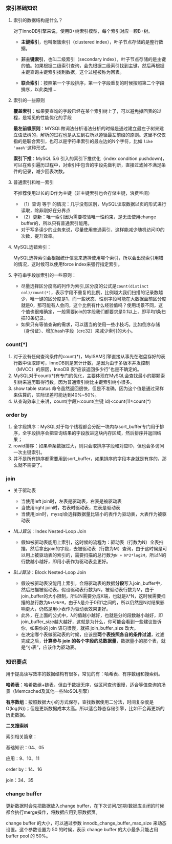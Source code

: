 ### 索引基础知识

1. 索引的数据结构是什么？

   对于InnoDB引擎来说，使用B+树索引模型，每个索引对应一颗B+树。

   - **主键索引**，也叫聚簇索引（clustered index），叶子节点存储的是整行数据。

   - **非主键索引**，也叫二级索引（secondary index），叶子节点存储的是主键的值。如果根据二级索引查询，会先根据二级索引找到主键，然后再根据主键查询主键索引找到数据，这个过程被称为回表。

   - **联合索引**：按照第一个字段排序，第一个字段重复的时候按照第二个字段排序，以此类推...

2. 索引的一些原则

   **覆盖索引**：如果要查询的字段已经在某个索引树上了，可以避免掉回表的过程，是常见的性能优化的手段

   **最左前缀原则**：MYSQL做词法分析语法分析的时候是通过建立最左子树来建立语法树的，解析的过程也是从左到右所以遵循最左前缀的原则。这里不仅仅指的是联合索引，也可以是字符串索引的最左边的N个字符，比如 `like 'aaa%'`这种形式。

   **索引下推**：MySQL 5.6 引入的索引下推优化（index condition pushdown)， 可以在索引遍历过程中，对索引中包含的字段先做判断，直接过滤掉不满足条件的记录，减少回表次数。

   

3. 普通索引和唯一索引

   不推荐使用过长的ID作为主键（非主键索引也会存储主键，浪费空间）

   - （1）查询 等于 的情况：几乎没有区别，MySQL读取数据以页的形式进行读取，除非刚好在分界点
   - （2）更新：唯一索引因为需要校验唯一性约束，是无法使用change buffer的，所以只有普通索引能用。
   - 对于写多读少的业务来说，尽量使用普通索引，这样能减少随机访问IO的次数，提升效率。

4. MySQL选错索引：

   MySQL选择索引会根据统计信息来选择使用哪个索引，所以会出现索引用错的情况，这时候可以使用force index来强行指定索引。

5. 字符串字段加索引的一些原则：

   - 尽量选择区分度高的列作为索引,区分度的公式是`count(distinct col)/count(*)`，表示字段不重复的比例，比例越大我们扫描的记录数越少，唯一键的区分度是1，而一些状态、性别字段可能在大数据面前区分度就是0，那可能有人会问，这个比例有什么经验值吗？使用场景不同，这个值也很难确定，一般需要join的字段我们都要求是0.1以上，即平均1条扫描10条记录。
   - 如果只有等值查询的需求，可以适当的使用一些小技巧。比如倒序存储（身份证）、增加hash字段（crc32）来减少索引的大小。

   

### count(*)

1. 对于没有任何查询条件的count(*)，MyISAM引擎直接从事先在磁盘存好的表行数中读取即可，InnoDB则是累计计数，是因为由于多版本并发控制（MVCC）的原因，InnoDB 表“应该返回多少行”也是不确定的。
2. MySQL对于count(*)有专门的优化，主要体现在MySQL会查找最小的那颗索引树来遍历取得行数，因为普通索引树比主键索引树小很多。
3. show table status 命令虽然返回很快，但是不准确，因为这个值是通过采样来估算的，实际误差可能达到40%~50%。
4. 从查询效率上来讲，count(字段)<count(主键 id)<count(1)≈count(*)



### order by

1. 全字段排序：MySQL对于每个线程都会分配一块内存sort_buffer专门用于排序，全字段排序会把查询结果的字段放进这块内存区域，然后排序并返回结果；
2. rowid排序：如果单条数据过大，则只会取排序字段和对应ID，但也会多访问一次主键索引。
3. 并不是所有排序都需要用到sort_buffer，如果排序的字段本身就是有序的，那么就不需要了。



### join

- 关于驱动表

  - 当使用left join时，左表是驱动表，右表是被驱动表
  - 当使用right join时，右表时驱动表，左表是驱动表
  - 当使用join时，mysql会选择数据量比较小的表作为驱动表，大表作为被驱动表

- *NLJ算法*：Index Nested-Loop Join 

  - 假如被驱动表能用上索引，这时候的流程为：驱动表（行数为N）全表扫描，然后拿出join的字段，去被驱动表（行数为M）查询，由于这时候是可以用上被驱动表的索引的，需要扫描的总行数为`N + N*2*log2M`，所以N的行数越小越好，即用小表作为驱动表会更好。

- *BLJ算法*：Block Nested-Loop Join

  - 假设被驱动表没能用上索引，会将驱动表的数据**分段**写入join_buffer中，然后扫描被驱动表。假设驱动表行数为N，被驱动表行数为M，由于join_buffer的大小限制，所以N需要分成K端，也就是λ*N，这时候需要扫描的总行数为`N+λ*N*M`，由于λ是介于0和1之间的，所以仍然是N对结果影响更大，仍然是用小表作为驱动表效果更好。
  - 此外，在上面的公式中，λ的值越小越好，也就是分的段数越小越好，即join_buffer_size越大越好，这就是为什么，你可能会看到一些建议告诉你，如果你的 join 语句很慢，就把 join_buffer_size 改大。
  - 在决定哪个表做驱动表的时候，应该是**两个表按照各自的条件过滤**，过滤完成之后，**计算参与 join 的各个字段的总数据量**，数据量小的那个表，就是“小表”，应该作为驱动表。

  

### 知识要点

用于提高读写效率的数据结构有很多，常见的有：哈希表、有序数组和搜索树。

**哈希表**：哈希数组+链表，但由于数据无序，做区间查询很慢，适合等值查询的场景（Memcached及其他一些NoSQL引擎）

**有序数组**：按照数据大小的方式保存，查找数据使用二分法，时间复杂度是O(log(N))；但是更新数据成本太高。所以适合静态存储引擎，比如不会再更新的历史数据。

**二叉搜索树**



索引相关篇章：

基础知识：04、05

应用：9、10、11

order by：14、16

join：34、35





### change buffer

更新数据时会先把数据放入change buffer，在下次访问/定期/数据库关闭的时候都会执行merge操作，将数据应用到原数据页。



change buffer 的大小，可以通过参数 innodb_change_buffer_max_size 来动态设置。这个参数设置为 50 的时候，表示 change buffer 的大小最多只能占用 buffer pool 的 50%。





